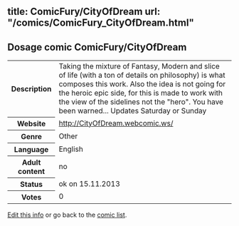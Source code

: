 title: ComicFury/CityOfDream
url: "/comics/ComicFury_CityOfDream.html"
---
Dosage comic ComicFury/CityOfDream
-----------------------------------------

<p id="msg"></p>
<script type="text/javascript">
if (window.location.search === '?edit_info_mail=sent_ok') {
  var elem = document.getElementById("msg");
  elem.innerHTML = 'Edited information sucessfully sent for review, which is usually done daily. Thanks!';
  elem.className = 'ok';
}
</script>
<table class="comicinfo">
<tr>
<th>Description</th><td>Taking the mixture of Fantasy, Modern and slice of life (with a ton of details on philosophy) is what composes this work. Also the idea is not going for the heroic epic side, for this is made to work with the view of the sidelines not the &quot;hero&quot;. You have been warned... Updates Saturday or Sunday</td>
</tr>
<tr>
<th>Website</th><td><a href="http://CityOfDream.webcomic.ws/">http://CityOfDream.webcomic.ws/</a></td>
</tr>
<tr>
<th>Genre</th><td>Other</td>
</tr>
<tr>
<th>Language</th><td>English</td>
</tr>
<tr>
<th>Adult content</th><td>no</td>
</tr>
<tr>
<th>Status</th><td>ok on 15.11.2013</td>
</tr>
<tr>
<th>Votes</th><td>0</td>
</tr>
</table>

[Edit this info](ComicFury_CityOfDream_edit.html) or go back to the [comic list](../comic-index.html).

